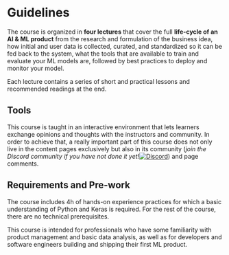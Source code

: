 # Guidelines

The course is organized in **four lectures** that cover the full **life-cycle of an AI & ML product** from the research and formulation of the business idea, how initial and user data is collected, curated, and standardized so it can be fed back to the system, what the tools that are available to train and evaluate your ML models are, followed by best practices to deploy and monitor your model.

Each lecture contains a series of short and practical lessons and recommended readings at the end.

## Tools

This course is taught in an interactive environment that lets learners exchange opinions and thoughts with the instructors and community. In order to achieve that, a really important part of this course does not only live in the content pages exclusively but also in its community  \(_join the Discord community if you have not done it yet!_[![Discord](https://camo.githubusercontent.com/721a04c8d44d23c9284fbe1eac71f39b6f544db7/68747470733a2f2f696d672e736869656c64732e696f2f646973636f72642f3436333735323832303032363337363230322e7376673f6c6162656c3d266c6f676f3d646973636f7264266c6f676f436f6c6f723d66666666666626636f6c6f723d373338394438266c6162656c436f6c6f723d364137454332)](https://discord.gg/gP6z2nR)\) and page comments.

## Requirements and Pre-work

The course includes 4h of hands-on experience practices for which a basic understanding of Python and Keras is required. For the rest of the course, there are no technical prerequisites.

This course is intended for professionals who have some familiarity with product management and basic data analysis, as well as for developers and software engineers building and shipping their first ML product.


